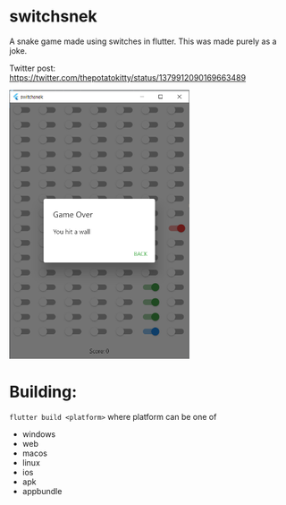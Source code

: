 # switchsnek

A snake game made using switches in flutter.
This was made purely as a joke.

Twitter post: https://twitter.com/thepotatokitty/status/1379912090169663489

<img src="./screenshots/1.png" alt="screenshot" height="480" />

# Building:

`flutter build <platform>` where platform can be one of

- windows
- web
- macos
- linux
- ios
- apk
- appbundle
